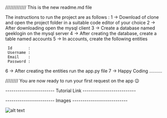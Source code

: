 ///////////// This is the new readme.md file 


The instructions to run the project are as follows :
1 -> Download of clone and open the project folder in a suitable code editor of your choice
2 -> After downloading open the mysql client
3 -> Create a database named geeklogin on the mysql server
4 -> After creating the database, create a table named accounts
5 -> In accounts, create the following entities

     Id       : 
     Username :
     Email    :
     Password :
     
6 -> After creating the entities run the app.py file
7 -> Happy Coding .......... 



//////// You are now ready to run your first request on the app 😉



------------------------           Tutorial Link          --------------------------



------------------------              Images              ---------------------------

![alt text](https://github.com/Atharva1011/smartinternz02/blob/SBSPS-Challenge-9359-Develop-and-Deploy-an-Application-for-Nutrition-Assistant/image.jpg?raw=true)
 

